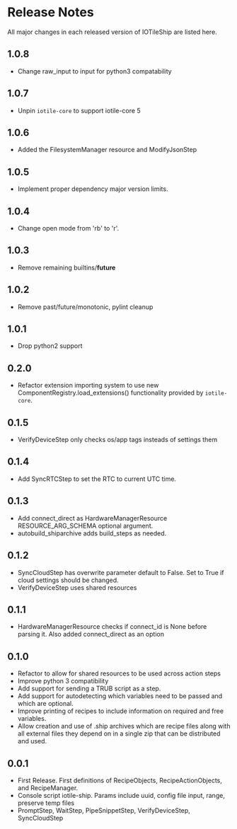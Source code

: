 # Release Notes

All major changes in each released version of IOTileShip are listed here.

## 1.0.8

- Change raw_input to input for python3 compatability

## 1.0.7

- Unpin `iotile-core` to support iotile-core 5

## 1.0.6

- Added the FilesystemManager resource and ModifyJsonStep

## 1.0.5

- Implement proper dependency major version limits.

## 1.0.4

- Change open mode from 'rb' to 'r'. 

## 1.0.3

- Remove remaining builtins/__future__

## 1.0.2

- Remove past/future/monotonic, pylint cleanup

## 1.0.1

- Drop python2 support

## 0.2.0

- Refactor extension importing system to use new 
  ComponentRegistry.load_extensions() functionality provided by `iotile-core`.

## 0.1.5

- VerifyDeviceStep only checks os/app tags insteads of settings them

## 0.1.4

- Add SyncRTCStep to set the RTC to current UTC time.

## 0.1.3

- Add connect_direct as HardwareManagerResource RESOURCE_ARG_SCHEMA optional argument.
- autobuild_shiparchive adds build_steps as needed.

## 0.1.2

- SyncCloudStep has overwrite parameter default to False. Set to True if 
  cloud settings should be changed.
- VerifyDeviceStep uses shared resources

## 0.1.1

- HardwareManagerResource checks if connect_id is None before parsing it. 
  Also added connect_direct as an option


## 0.1.0

- Refactor to allow for shared resources to be used across action steps
- Improve python 3 compatibility
- Add support for sending a TRUB script as a step.
- Add support for autodetecting which variables need to be passed and which
  are optional.
- Improve printing of recipes to include information on required and free
  variables.
- Allow creation and use of .ship archives which are recipe files along with
  all external files they depend on in a single zip that can be distributed and
  used.

## 0.0.1

- First Release. First definitions of RecipeObjects, RecipeActionObjects, and
  RecipeManager.
- Console script iotile-ship. Params include uuid, config file input, range,
  preserve temp files
- PromptStep, WaitStep, PipeSnippetStep, VerifyDeviceStep, SyncCloudStep
